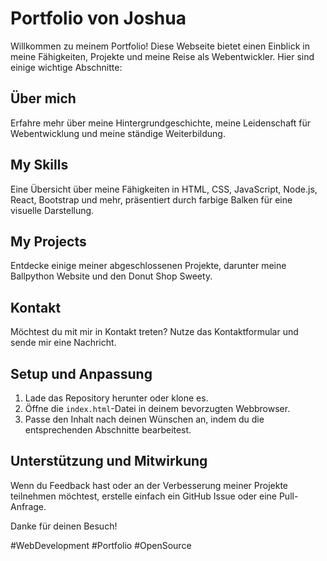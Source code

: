 # Portfolio von Joshua

Willkommen zu meinem Portfolio! Diese Webseite bietet einen Einblick in meine Fähigkeiten, Projekte und meine Reise als Webentwickler. Hier sind einige wichtige Abschnitte:

## Über mich

Erfahre mehr über meine Hintergrundgeschichte, meine Leidenschaft für Webentwicklung und meine ständige Weiterbildung.

## My Skills

Eine Übersicht über meine Fähigkeiten in HTML, CSS, JavaScript, Node.js, React, Bootstrap und mehr, präsentiert durch farbige Balken für eine visuelle Darstellung.

## My Projects

Entdecke einige meiner abgeschlossenen Projekte, darunter meine Ballpython Website und den Donut Shop Sweety.

## Kontakt

Möchtest du mit mir in Kontakt treten? Nutze das Kontaktformular und sende mir eine Nachricht.

## Setup und Anpassung

1. Lade das Repository herunter oder klone es.
2. Öffne die `index.html`-Datei in deinem bevorzugten Webbrowser.
3. Passe den Inhalt nach deinen Wünschen an, indem du die entsprechenden Abschnitte bearbeitest.

## Unterstützung und Mitwirkung

Wenn du Feedback hast oder an der Verbesserung meiner Projekte teilnehmen möchtest, erstelle einfach ein GitHub Issue oder eine Pull-Anfrage.

Danke für deinen Besuch!

\#WebDevelopment #Portfolio #OpenSource
